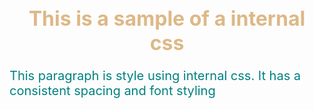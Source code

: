 <!DOCTYPE html>
<html lang="en">
<head>
    <meta charset="UTF-8">
    <meta name="viewport" content="width=device-width, initial-scale=1.0">
    <title>Internal</title>
    <style>
        h1 {
            color:burlywood;
            text-align:center;
            font-size: 32px;
        }
        p{
            font-size: 20px;
            color:teal;
        }
    </style>
</head>
<body>
    <div class="content-box">
        <h1>This is a sample of a internal css</h1>
        <p>This paragraph is style using internal css. It has a consistent spacing and font styling</p>
    </div>
</body>
</html>
